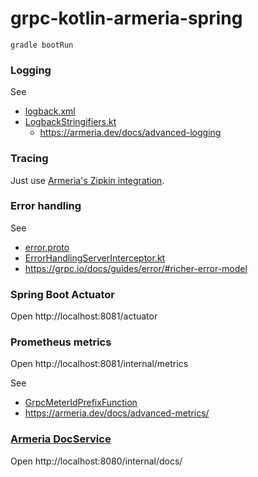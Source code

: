 # grpc-kotlin-armeria-spring

```
gradle bootRun
```

### Logging

See

- [logback.xml](src/main/resources/logback.xml)
- [LogbackStringifiers.kt](src/main/kotlin/example/kt/armeria/spring/logging/LogbackStringifiers.kt)
  - https://armeria.dev/docs/advanced-logging

### Tracing

Just use [Armeria's Zipkin integration](https://armeria.dev/docs/advanced-zipkin).

### Error handling

See

- [error.proto](../protocol/src/main/proto/error.proto)
- [ErrorHandlingServerInterceptor.kt](src/main/kotlin/example/kt/armeria/spring/ErrorHandlingServerInterceptor.kt)
- https://grpc.io/docs/guides/error/#richer-error-model

### Spring Boot Actuator

Open http://localhost:8081/actuator

### Prometheus metrics

Open http://localhost:8081/internal/metrics

See

- [GrpcMeterIdPrefixFunction](https://javadoc.io/doc/com.linecorp.armeria/armeria-javadoc/latest/com/linecorp/armeria/common/grpc/GrpcMeterIdPrefixFunction.html)
- https://armeria.dev/docs/advanced-metrics/

### [Armeria DocService][docService]

Open http://localhost:8080/internal/docs/


[docService]: https://armeria.dev/docs/server-docservice
